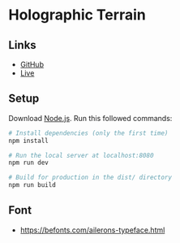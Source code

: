 # Holographic Terrain

## Links

- [GitHub](https://github.com/brunosimon/experiment-holographic-terrain)
- [Live](https://experiment-holographic-terrain.vercel.app)

## Setup

Download [Node.js](https://nodejs.org/en/download/).
Run this followed commands:

``` bash
# Install dependencies (only the first time)
npm install

# Run the local server at localhost:8080
npm run dev

# Build for production in the dist/ directory
npm run build
```

## Font

- https://befonts.com/ailerons-typeface.html
